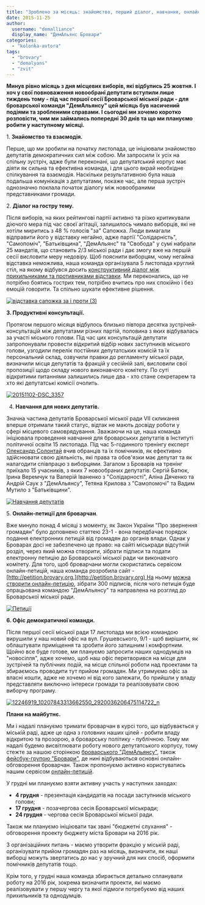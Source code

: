 ```yaml
---
title: "Зроблено за місяць: знайомство, перший діалог, навчання, онлайн-петиції та новий офіс"
date: 2015-11-25
author: 
  username: "demalliance"
  display_name: "ДемАльянс Бровари"
categories: 
  - "kolonka-avtora"
tags: 
  - "brovary"
  - "demalyans"
  - "zvit"
---
```


**Минув рівно місяць з дня місцевих виборів, які відбулись 25 жовтня. І хоч у свої повноваження новообрані депутати вступили лише тиждень тому - під час першої сесії Броварської міської ради - для броварської команди "ДемАльянсу" цей місяць був насичений подіями та зробленими справами. І сьогодні ми хочемо коротко розповісти, чим ми займались попередні 30 днів та що ми плануємо робити у наступному місяці.**

1\. **Знайомство та взаємодія.**

Перше, що ми зробили на початку листопада, це ініціювали знайомство депутатів демократичних сил між собою. Ми запросили їх усіх на спільну зустріч, адже були переконані, що депутатський корпус має діяти як сильна та ефективна команда, і для цього вкрай необхідне спілкування та взаємодія. Наскільки результативною була наша подальша комунікація з депутатами, покаже час, але перша зустріч однозначно поклала початок діалогу між новообраними представниками громади.

2\. **Діалог на гостру тему.**

Після виборів, на яких рейтингові партії активно та різко критикували діючого мера під час своєї агітації, залишилось чимало виборців, які не хотіли миритись з 48 % голосів "за" Сапожка. Люди вимагали відправити його у відставку негайно, адже партії "Солідарність", "Самопоміч", "Батьківщина", "ДемАльянс" та "Свобода" у сумі набрали 25 мандатів, що становить 2/3 міської ради і дає змогу вже на першій сесії висловити меру недовіру. Щоб пояснити виборцям, чому негайна відставка неможлива, наша команда організувала 5 листопада круглий стіл, на якому відбувся досить [конструктивний діалог між прихильниками та противниками відставки](https://mpz.brovary.org/poshuk-rishennya-cherez-dialog-gromada-vyznachalas-chy-dotsilno-negajno-vidpravlyaty-mera-u-vidstavku/). Ми переконались, що не потрібно боятись гострих тем, потрібно вчитись про них спокійно і без емоцій говорити. Та спільно шукати ефективне рішення.

[![відставка сапожка за і проти (3)](https://mpz.brovary.org/wp-content/uploads/2015/11/vidstavka-sapozhka-za-i-proty-3.jpg)](https://mpz.brovary.org/wp-content/uploads/2015/11/vidstavka-sapozhka-za-i-proty-3.jpg)

**3\. Продуктивні консультації.**

Протягом першого місяця відбулось близько півтора десятка зустрічей-консультацій між депутатами різних партій, половина з яких відбувалась за участі міського голови. Під час цих консультацій депутати запропонували провести відкритий відбір нових заступників міського голови, узгодили перелік постійних депутатських комісій та їх персональний склад, озвучили правки до регламенту міської ради, визначили місця депутатів та фракцій у сесійній залі, висловили свої пропозиції щодо складу нового виконавчого комітету. По суті відкритими питаннями залишились лише два - хто стане секретарем та хто які депутатські комісії очолить.

[![20151102-DSC_3357](https://mpz.brovary.org/wp-content/uploads/2015/11/20151102-DSC_3357.jpg)](https://mpz.brovary.org/wp-content/uploads/2015/11/20151102-DSC_3357.jpg)

4. **Навчання для нових депутатів.**

Значна частина депутатів Броварської міської ради VII скликання вперше отримали такий статус, відтак не мають досвіду роботи у сфері місцевого самоврядування. Зважаючи на це, наша команда ініціювала проведення навчання для броварських депутатів в Інституті політичної освіти 15 листопада. Під час 5-годинного тренінгу експерт [Олександр Солонтай](https://www.facebook.com/oleksandr.solontay?fref=ts) вчив обранців та їх помічників, як ефективно здійснювати свою діяльність, які права та обов'язки має депутат та як налагодити співпрацю з виборцями. Загалом з Броварів на тренінг приїхало 15 учасників, з яких 7 новообраних депутатів: Сергій Батюк, Ірина Веремчук та Валерій Іваненко з "Солідарності", Аліна Дяченко та Андрій Саук з "ДемАльянсу", Тетяна Крилова з "Самопомочі" та Вадим Мутило з "Батьківщини".

[![Навчання депутатів](https://mpz.brovary.org/wp-content/uploads/2015/11/Navchannya-deputativ.jpg)](https://mpz.brovary.org/wp-content/uploads/2015/11/Navchannya-deputativ.jpg)

5\. **Онлайн-петиції для броварчан**.

Вже минуло понад 4 місяці з моменту, як Закон України "Про звернення громадян" було доповнено статтею 23-1 - вона передбачає порядок подання електронних петицій від громадян до органів влади. Однак у Броварах досі не забезпечено це право: на сайті міськради відсутній розділ, через який можна створити, зібрати підписи та подати електронну петицію до Броварської міської ради чи виконавчого комітету. Для того, щоб броварчани могли скористатись сервісом онлайн-петицій, наша команда розробила сайт - [http://petition.brovary.org.](http://petition.brovary.org) На ньому [можна створити онлайн-петицію](https://www.facebook.com/demalliancebrovary/?fref=nf), зібрати 300 підписів, після чого петиція буде опрацьована командою "ДемАльянсу" та направлена на розгляд до Броварської міської ради.

[![Петиції](https://mpz.brovary.org/wp-content/uploads/2015/11/Petytsiyi.png)](https://mpz.brovary.org/wp-content/uploads/2015/11/Petytsiyi.png)

**6\. Офіс демократичної команди.**

Після першої сесії міської ради 17 листопада ми всією командою вирушили у наш новий офіс на вул. Грушевського, 9/1 - щоб вирішити, як облаштувати приміщення та зробити його затишним і комфортним. Щойно все буде готове, ми плануємо запросити наших однодумців на "новосілля", адже хочемо, щоб наш офіс перетворився на місце для зустрічей та публічних подій, на місце спільної роботи над проектами та збираємось проводити тут прийом громадян. Ми утримуємо офіс за власні кошти, адже не хочемо ні від кого залежати, бо прийшли у владу представляти виключно інтереси громади та реалізовувати свою виборчу програму.

[![12246919_10207843313662550_2920036206475114722_n](https://mpz.brovary.org/wp-content/uploads/2015/11/12246919_10207843313662550_2920036206475114722_n.jpg)](https://mpz.brovary.org/wp-content/uploads/2015/11/12246919_10207843313662550_2920036206475114722_n.jpg)

**Плани на майбутнє.**

Ми і надалі плануємо тримати броварчан в курсі того, що відбувається у міській раді, адже це одна з головних наших цілей - робити владу відкритою та прозорою, а броварську політику - публічною. Тому ми надалі будемо висвітлювати роботу нового депутатського корпусу, тому стежте за нашою сторінкою [броварського "ДемАльянсу"](https://www.facebook.com/demalliancebrovary/), також [фейсбук-групою "Бровари"](https://www.facebook.com/groups/brovary/), де нині відбуваються основні онлайн-обговорення броварчан. Також пропонуємо активно користуватись нашим сервісом [онлайн-петицій](http://petition.brovary.org).

У грудні ми плануємо взяти активну участь у наступних заходах:

- **4 грудня** - презентація кандидатів на посади заступників міського голови;
- **17 грудня** - позачергова сесія Броварської міськради;
- **24 грудня** - чергова сесія Броварської міської ради.

Також ми плануємо ініціювати так звані "бюджетні слухання" - обговорення проекту бюджету міста Бровари на 2016 рік.

З організаційних питань - маємо утворити фракцію у міській раді, організувати прийом громадян раз на місяць, визначити, як наші виборці можуть звертатись до нас у зручний для них спосіб, оформити помічників депутатів тощо.

Крім того, у грудні наша команда збирається детально спланувати роботу на 2016 рік, зокрема визначити проекти, які маємо реалізовувати у першу чергу та якої підмоги потребуємо від наших прихильників та однодумців.
